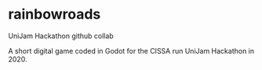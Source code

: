 # rainbowroads
UniJam Hackathon github collab

A short digital game coded in Godot for the CISSA run UniJam Hackathon in 2020.
